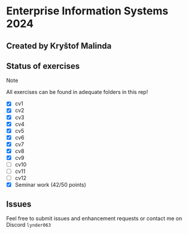 # Enterprise Information Systems 2024
## Created by Kryštof Malinda

## Status of exercises

> [!NOTE]
> All exercises can be found in adequate folders in this rep!

- [x] cv1
- [x] cv2
- [x] cv3
- [x] cv4
- [x] cv5
- [x] cv6
- [x] cv7
- [x] cv8
- [x] cv9
- [ ] cv10
- [ ] cv11
- [ ] cv12
- [x] Seminar work (42/50 points)
## Issues

Feel free to submit issues and enhancement requests or contact me on Discord `lynder063`
